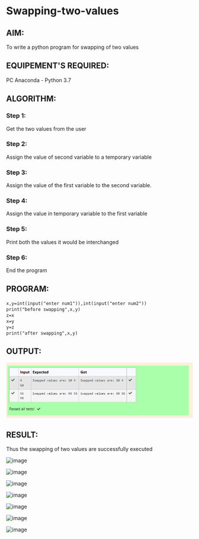 # Swapping-two-values
## AIM:
To write a python program for swapping of two values
## EQUIPEMENT'S REQUIRED: 
PC
Anaconda - Python 3.7
## ALGORITHM: 
### Step 1:
Get the two values from the user
### Step 2: 
Assign the value of second variable to a temporary variable 
### Step 3: 
Assign the value of the first variable to the second variable.
### Step 4:  
Assign the value in temporary variable to the first variable
### Step 5: 
Print both the values it would be interchanged
### Step 6: 
End the program
## PROGRAM:
```
x,y=int(input("enter num1")),int(input("enter num2"))
print("before swapping",x,y)
z=x
x=y
y=z
print("after swapping",x,y)
```

## OUTPUT:
![output](./xyz.PNG)

## RESULT:
Thus the swapping of two values are successfully executed

![image](https://user-images.githubusercontent.com/94154683/201667789-f588d9be-0ba3-4784-8777-1475e224df97.png)

![image](https://user-images.githubusercontent.com/94154683/201668414-630a2e51-7d7c-402b-bb78-b6f02b8bb35c.png)

![image](https://user-images.githubusercontent.com/94154683/201670172-e0142035-4b9a-4f4a-a1ff-9b57c73b518d.png)

![image](https://user-images.githubusercontent.com/94154683/201671135-ca371cf3-a0ad-49f6-9a62-b4a8be82a1b9.png)

![image](https://user-images.githubusercontent.com/94154683/201671996-85b12ce2-767d-426a-99d0-ba43c58cedd0.png)

![image](https://user-images.githubusercontent.com/94154683/201672995-34228317-7f6f-4662-a9c3-3f47a32988d3.png)

![image](https://user-images.githubusercontent.com/94154683/201673755-11091d45-51cb-4d65-b8cb-778c5aeea1d0.png)



